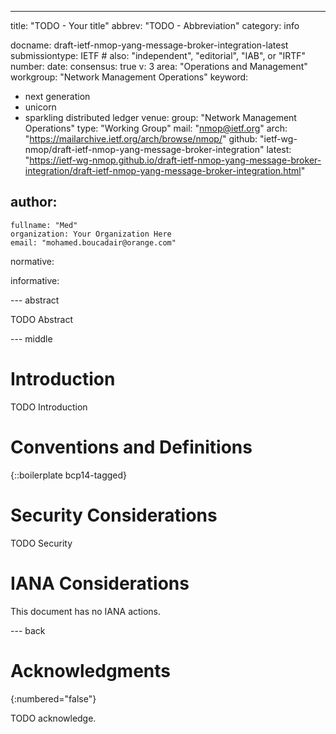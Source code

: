 ---
title: "TODO - Your title"
abbrev: "TODO - Abbreviation"
category: info

docname: draft-ietf-nmop-yang-message-broker-integration-latest
submissiontype: IETF  # also: "independent", "editorial", "IAB", or "IRTF"
number:
date:
consensus: true
v: 3
area: "Operations and Management"
workgroup: "Network Management Operations"
keyword:
 - next generation
 - unicorn
 - sparkling distributed ledger
venue:
  group: "Network Management Operations"
  type: "Working Group"
  mail: "nmop@ietf.org"
  arch: "https://mailarchive.ietf.org/arch/browse/nmop/"
  github: "ietf-wg-nmop/draft-ietf-nmop-yang-message-broker-integration"
  latest: "https://ietf-wg-nmop.github.io/draft-ietf-nmop-yang-message-broker-integration/draft-ietf-nmop-yang-message-broker-integration.html"

author:
 -
    fullname: "Med"
    organization: Your Organization Here
    email: "mohamed.boucadair@orange.com"

normative:

informative:


--- abstract

TODO Abstract


--- middle

# Introduction

TODO Introduction


# Conventions and Definitions

{::boilerplate bcp14-tagged}


# Security Considerations

TODO Security


# IANA Considerations

This document has no IANA actions.


--- back

# Acknowledgments
{:numbered="false"}

TODO acknowledge.
